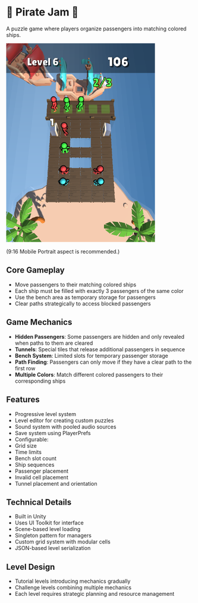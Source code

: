 # 🌴 Pirate Jam 🌴
A puzzle game where players organize passengers into matching colored ships.

<img src="preview.png" alt="Preview" width="400"/>

(9:16 Mobile Portrait aspect is recommended.)

## Core Gameplay
- Move passengers to their matching colored ships
- Each ship must be filled with exactly 3 passengers of the same color
- Use the bench area as temporary storage for passengers
- Clear paths strategically to access blocked passengers

## Game Mechanics
- **Hidden Passengers**: Some passengers are hidden and only revealed when paths to them are cleared
- **Tunnels**: Special tiles that release additional passengers in sequence
- **Bench System**: Limited slots for temporary passenger storage
- **Path Finding**: Passengers can only move if they have a clear path to the first row
- **Multiple Colors**: Match different colored passengers to their corresponding ships

## Features
- Progressive level system
- Level editor for creating custom puzzles
- Sound system with pooled audio sources
- Save system using PlayerPrefs
- Configurable:
 - Grid size
 - Time limits
 - Bench slot count
 - Ship sequences
 - Passenger placement
 - Invalid cell placement
 - Tunnel placement and orientation

## Technical Details
- Built in Unity
- Uses UI Toolkit for interface
- Scene-based level loading
- Singleton pattern for managers
- Custom grid system with modular cells
- JSON-based level serialization

## Level Design
- Tutorial levels introducing mechanics gradually
- Challenge levels combining multiple mechanics
- Each level requires strategic planning and resource management